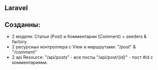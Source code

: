 ## Laravel
## Созданны:
- 2 модели: Статьи (Post) и Комментарии (Comment) + seeders & factory.
- 2 ресурсных контроллера c View и маршрутами: "/post" & "/comment"
- 2 api Resource: 
    "/api/posts" - все посты
    "/api/post/{id}" - пост #id c комментариями.
